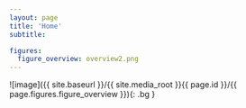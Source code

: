 ```yaml
---
layout: page
title: 'Home'
subtitle:

figures:
  figure_overview: overview2.png
---
```



![image]({{ site.baseurl }}/{{ site.media_root }}{{ page.id }}/{{ page.figures.figure_overview }}){: .bg }
